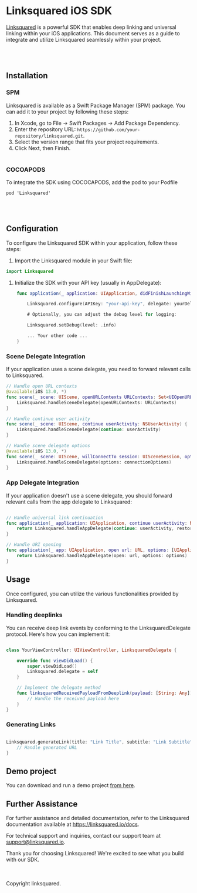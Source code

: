 # Linksquared iOS SDK

[Linksquared](https://linksquared.io) is a powerful SDK that enables deep linking and universal linking within your iOS applications. This document serves as a guide to integrate and utilize Linksquared seamlessly within your project.

<br />
<br />

## Installation

### SPM

Linksquared is available as a Swift Package Manager (SPM) package. You can add it to your project by following these steps:

1. In Xcode, go to File -> Swift Packages -> Add Package Dependency.
2. Enter the repository URL: `https://github.com/your-repository/linksquared.git`.
3. Select the version range that fits your project requirements.
4. Click Next, then Finish.
   <br />
   <br />

### COCOAPODS

To integrate the SDK using COCOCAPODS, add the pod to your Podfile

```
pod 'Linksquared'
```

<br />
<br />

## Configuration

To configure the Linksquared SDK within your application, follow these steps:

1. Import the Linksquared module in your Swift file:

```swift
import Linksquared
```

1. Initialize the SDK with your API key (usually in AppDelegate):

```swift
    func application(_ application: UIApplication, didFinishLaunchingWithOptions launchOptions: [UIApplication.LaunchOptionsKey: Any]?) {

        Linksquared.configure(APIKey: "your-api-key", delegate: yourDelegate)

        # Optionally, you can adjust the debug level for logging:

        Linksquared.setDebug(level: .info)

        ... Your other code ...
    }
```

### Scene Delegate Integration

If your application uses a scene delegate, you need to forward relevant calls to Linksquared.

```swift
// Handle open URL contexts
@available(iOS 13.0, *)
func scene(_ scene: UIScene, openURLContexts URLContexts: Set<UIOpenURLContext>) {
    Linksquared.handleSceneDelegate(openURLContexts: URLContexts)
}

// Handle continue user activity
func scene(_ scene: UIScene, continue userActivity: NSUserActivity) {
    Linksquared.handleSceneDelegate(continue: userActivity)
}

// Handle scene delegate options
@available(iOS 13.0, *)
func scene(_ scene: UIScene, willConnectTo session: UISceneSession, options connectionOptions: UIScene.ConnectionOptions) {
    Linksquared.handleSceneDelegate(options: connectionOptions)
}

```

### App Delegate Integration

If your application doesn't use a scene delegate, you should forward relevant calls from the app delegate to Linksquared:

```swift

// Handle universal link continuation
func application(_ application: UIApplication, continue userActivity: NSUserActivity, restorationHandler: @escaping ([UIUserActivityRestoring]?) -> Void) -> Bool {
    return Linksquared.handleAppDelegate(continue: userActivity, restorationHandler: restorationHandler)
}

// Handle URI opening
func application(_ app: UIApplication, open url: URL, options: [UIApplication.OpenURLOptionsKey : Any] = [:]) -> Bool {
    return Linksquared.handleAppDelegate(open: url, options: options)
}

```

## Usage

Once configured, you can utilize the various functionalities provided by Linksquared.

### Handling deeplinks

You can receive deep link events by conforming to the LinksquaredDelegate protocol. Here's how you can implement it:

```swift

class YourViewController: UIViewController, LinksquaredDelegate {

    override func viewDidLoad() {
        super.viewDidLoad()
        Linksquared.delegate = self
    }

    // Implement the delegate method
    func linksquaredReceivedPayloadFromDeeplink(payload: [String: Any]) {
        // Handle the received payload here
    }
}

```

### Generating Links

```swift

Linksquared.generateLink(title: "Link Title", subtitle: "Link Subtitle", imageURL: "imageURL", data: ["key": "value"]) { url in
    // Handle generated URL
}

```

## Demo project

You can download and run a demo project [from here](https://github.com/linksquared/Linksquared-iOS-example-app).

## Further Assistance

For further assistance and detailed documentation, refer to the Linksquared documentation available at https://linksquared.io/docs.

For technical support and inquiries, contact our support team at [support@linksquared.io](mailto:support@linksquared.io).

Thank you for choosing Linksquared! We're excited to see what you build with our SDK.

<br />
<br />
Copyright linksquared.
